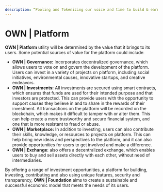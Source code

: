 ```yaml
---
description: “Pooling and Tokenizing our voice and time to build & earn”
---
```


# OWN | Platform

**OWN | Platform** utility will be determined by the value that it brings to its users. Some potential sources of value for the platform could include:

* **OWN | Governance:**  Incorporates decentralized governance, which allows users to vote on and govern the development of the platform. Users can invest in a variety of projects on platform, including social initiatives, environmental causes, innovative startups, and creative endeavors.
* **OWN | Investments:** All investments are secured using smart contracts, which ensures that funds are used for their intended purpose and that investors are protected. This can provide users with the opportunity to support causes they believe in and to share in the rewards of their investment.  All transactions on the platform will be recorded on the blockchain, which makes it difficult to tamper with or alter them. This can help create a more trustworthy and secure financial system, and one that is more resistant to fraud or abuse.
* **OWN | Marketplace:** In addition to investing, users can also contribute their skills, knowledge, or resources to projects on platform. This can help bring new ideas and perspectives to the platform, and it can also provide opportunities for users to get involved and make a difference.
* &#x20;**OWN | Exchange:** also offers a decentralized exchange, which enables users to buy and sell assets directly with each other, without need of intermediaries.

&#x20;By offering a range of investment opportunities, a platform for building, investing, contributing and also using unique features, security and transparency, **OWN | Foundation** aims to create a sustainable and successful economic model that meets the needs of its users.
